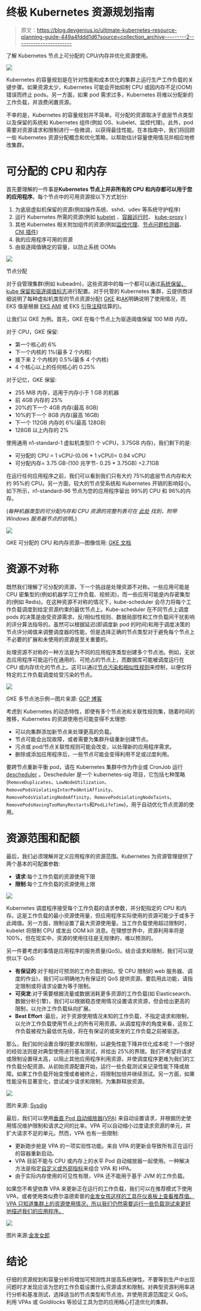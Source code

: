 # 终极 Kubernetes 资源规划指南

> 原文：<https://blog.devgenius.io/ultimate-kubernetes-resource-planning-guide-449a4fddd1d6?source=collection_archive---------2----------------------->

了解 Kubernetes 节点上可分配的 CPU/内存并优化资源使用。

![](img/72fb83991ea8ea15c00bbe4a01474418.png)

Kubernetes 的容量规划是在针对性能和成本优化的集群上运行生产工作负载的关键步骤。如果资源太少，Kubernetes 可能会开始抑制 CPU 或因内存不足(OOM)错误而终止 pods。另一方面，如果 pod 需求过多，Kubernetes 将难以分配新的工作负载，并浪费闲置资源。

不幸的是，Kubernetes 的容量规划并不简单。可分配的资源取决于底层节点类型以及保留的系统和 Kubernetes 组件(例如 OS、kubelet、监控代理)。此外，pod 需要对资源请求和限制进行一些微调，以获得最佳性能。在本指南中，我们将回顾一些 Kubernetes 资源分配概念和优化策略，以帮助估计容量使用情况并相应地修改集群。

# 可分配的 CPU 和内存

首先要理解的一件事是**Kubernetes 节点上并非所有的 CPU 和内存都可以用于您的应用程序**。每个节点中的可用资源按以下方式划分:

1.  为底层虚拟机保留的资源(例如操作系统、sshd、udev 等系统守护程序)
2.  运行 Kubernetes 所需的资源(例如 [kubelet](https://kubernetes.io/docs/reference/command-line-tools-reference/kubelet/) 、[容器运行时](https://kubernetes.io/docs/setup/production-environment/container-runtimes/)、 [kube-proxy](https://kubernetes.io/docs/reference/command-line-tools-reference/kube-proxy/) )
3.  其他 Kubernetes 相关附加组件的资源(例如[监控代理](https://github.com/Stackdriver)、[节点问题检测器](https://github.com/kubernetes/node-problem-detector)、 [CNI 插件](https://docs.projectcalico.org/getting-started/kubernetes/managed-public-cloud/gke))
4.  我的应用程序可用的资源
5.  由驱逐阈值确定的容量，以防止系统 OOMs

![](img/d95482ee6c46b04677eeac029f3f082b.png)

节点分配

对于自管理集群(例如 kubeadm)，这些资源中的每一个都可以通过[系统保留、kube 保留和驱逐阈值标志](https://kubernetes.io/docs/tasks/administer-cluster/reserve-compute-resources/#node-allocatable)进行配置。对于托管的 Kubernetes 集群，云提供商详细说明了每种虚拟机类型的节点资源分配( [GKE](https://cloud.google.com/kubernetes-engine/docs/concepts/cluster-architecture#node_allocatable) 和[AK](https://docs.microsoft.com/en-us/azure/aks/concepts-clusters-workloads#resource-reservations)明确说明了使用情况，而 EKS 值是根据 [EKS AMI](https://github.com/awslabs/amazon-eks-ami/pull/367) 或 EKS [引导注释](https://github.com/awslabs/amazon-eks-ami/blob/master/files/bootstrap.sh#L171)估算的)。

让我们以 GKE 为例。首先，GKE 在每个节点上为驱逐阈值保留 100 MiB 内存。

对于 CPU，GKE 保留:

*   第一个核心的 6%
*   下一个内核的 1%(最多 2 个内核)
*   接下来 2 个内核的 0.5%(最多 4 个内核)
*   4 个核心以上的任何核心的 0.25%

对于记忆，GKE 保留:

*   255 MiB 内存，适用于内存小于 1 GB 的机器
*   前 4GB 内存的 25%
*   20%的下一个 4GB 内存(最高 8GB)
*   10%的下一个 8GB 内存(最高 16GB)
*   下一个 112GB 内存的 6%(最高 128GB)
*   128GB 以上内存的 2%

使用通用 n1-standard-1 虚拟机类型(1 个 vCPU，3.75GB 内存)，我们剩下的是:

*   可分配的 CPU = 1 vCPU-(0.06 * 1 vCPU)= 0.94 vCPU
*   可分配内存= 3.75 GB-(100 兆字节- 0.25 * 3.75GB) =2.71GB

在运行任何应用程序之前，我们可以看到我们只有大约 75%的底层节点内存和大约 95%的 CPU。另一方面，较大的节点受系统和 Kubernetes 开销的影响较小。如下所示，n1-standard-96 节点为您的应用程序留出 99%的 CPU 和 96%的内存。

(*每种机器类型的可分配内存和 CPU 资源的完整列表可在* [*此处*](https://cloud.google.com/kubernetes-engine/docs/concepts/cluster-architecture#memory_cpu) *找到，附带 Windows 服务器节点的说明*。)

![](img/f26e75e2f2d2d7961b2b66f426bdce7e.png)

GKE 可分配的 CPU 和内存资源—图像信用: [GKE 文档](https://cloud.google.com/kubernetes-engine/docs/concepts/cluster-architecture#memory_cpu)

# 资源不对称

既然我们理解了可分配的资源，下一个挑战是处理资源不对称。一些应用可能是 CPU 密集型的(例如机器学习工作负载、视频流)，而一些应用可能是内存密集型的(例如 Redis)。在这种资源不对称的情况下，kube-scheduler 会尽力将每个工作负载调度到给定资源约束的最优节点上。Kube-scheduler 在不同节点上调度 pods 的决策是由受资源需求、反/相似性规则、数据局部性和工作负载间干扰影响的评分算法指导的。虽然可以根据延迟(即调度新 pod 的时间)和用于调度决策的节点评分阈值来调整调度器的性能，但是选择正确的节点类型对于避免每个节点上不必要的扩展和未使用的资源是至关重要的。

处理资源不对称的一种方法是为不同的应用程序类型创建多个节点池。例如，无状态应用程序可能运行在通用的、可抢占的节点上，而数据库可能被调度运行在 CPU 或内存优化的节点上。这可以通过[节点污染和相似性规则](https://kubernetes.io/docs/concepts/scheduling-eviction/taint-and-toleration/)来控制，以便仅将特定的工作负载调度给受污染的节点。

![](img/2a1763d9cddc63a179ec44af022a97d9.png)

GKE 多节点池示例—图片来源: [GCP 博客](https://cloud.google.com/blog/products/containers-kubernetes/cutting-costs-with-google-kubernetes-engine-using-the-cluster-autoscaler-and-preemptible-vms)

考虑到 Kubernetes 的动态特性，即使有多个节点池和关联性规则集，随着时间的推移，Kubernetes 的资源使用也可能变得不太理想:

*   可以向集群添加新节点来处理更高的负载。
*   节点可能会出现故障，或者需要为集群升级重新创建节点。
*   污点或 pod/节点关联性规则可能会改变，以处理新的应用程序需求。
*   删除或添加应用程序后，一些节点可能会变得利用不足或过度利用。

要跨节点重新平衡 pod，请在 Kubernetes 集群中作为作业或 CronJob 运行 [descheduler](https://github.com/kubernetes-sigs/descheduler) 。Descheduler 是一个 kubernetes-sig 项目，它包括七种策略(`RemoveDuplicates`、`LowNodeUtilization`、`RemovePodsViolatingInterPodAntiAffinity`、`RemovePodsViolatingNodeAffinity`、`RemovePodsiolatingNodeTaints`、`RemovePodsHavingTooManyRestarts`和`PodLifeTime`)，用于自动优化节点资源的使用。

# 资源范围和配额

最后，我们必须理解并定义应用程序的资源范围。Kubernetes 为资源管理提供了两个基本的可配置参数:

*   **请求**:每个工作负载的资源使用下限
*   **限制**:每个工作负载的资源使用上限

![](img/4c8b9872cc3c5da814b81153741fb9ae.png)

Kubernetes 调度程序接受每个工作负载的请求参数，并分配指定的 CPU 和内存。这是工作负载的最小资源使用量，但应用程序实际使用的资源可能少于或多于此阈值。另一方面，限制设置了最大资源使用量。当工作负载使用超过限制时，kubelet 将限制 CPU 或发出 OOM kill 消息。在理想世界中，资源利用率将是 100%，但在现实中，资源的使用往往是无规律的，难以预测的。

另一件要考虑的事情是应用程序的服务质量(QoS)。结合请求和限制，我们可以提供以下 QoS:

*   **有保证的**:对于相对可预测的工作负载(例如，受 CPU 限制的 web 服务器、调度的作业)，我们可以明确地为有保证的 QoS 提供资源。要启用此功能，请指定限制或将请求设置为等于限制。
*   **可突发**:对于需要根据流量或数据消耗更多资源的工作负载(如 Elasticsearch、数据分析引擎)，我们可以根据稳态使用情况设置请求资源，但会给出更高的限制，以允许工作负载纵向扩展。
*   **Best Effort** :最后，对于资源使用情况未知的工作负载，不指定请求和限制，以允许工作负载使用节点上的所有可用资源。从调度程序的角度来看，这些工作负载被视为最低优先级，将在有保证的或突发的工作负载之前被驱逐。

那么，我们如何设置合理的要求和限制，以避免性能下降并优化成本呢？一个很好的经验法则是对典型使用进行基准测试，并给出 25%的界限。我们不希望将请求或限制设置得太高，以阻止其他应用程序利用资源，并使调度程序更难为我们的工作负载分配资源。从初始资源配置开始，运行一些负载测试来记录性能下降或故障。如果工作负载开始变慢或者被终止，将限制加倍并继续测试。另一方面，如果性能没有显著变化，尝试减少请求和限制，为集群释放资源。

![](img/d652abbf022302c8ebe41263e84a529a.png)

图片来源: [Sysdig](https://sysdig.com/blog/kubernetes-limits-requests/)

最后，我们可以使用[垂直 Pod 自动缩放器(VPA)](https://github.com/kubernetes/autoscaler/tree/master/vertical-pod-autoscaler) 来自动设置请求，并根据历史使用情况维护限制和请求之间的比率。VPA 可以自动缩小过度请求资源的单元，并扩大请求不足的单元。然而，VPA 也有一些限制:

*   更新跑步舱是 VPA 的一项实验性功能。来自 VPA 的更新会导致所有正在运行的容器重新启动。
*   VPA 目前不能与 CPU 或内存上的水平 Pod 自动缩放器一起使用。一种解决方法是指定[自定义或外部指标](https://kubernetes.io/docs/tasks/run-application/horizontal-pod-autoscale/#support-for-custom-metrics)来组合 VPA 和 HPA。
*   由于实际内存使用的可见性有限，VPA 还不能用于基于 JVM 的工作负载。

如果您不希望依靠 VPA 来更新正在运行的工作负载，我们可以在推荐模式下使用 VPA，或者使用类似费尔温德索普的[金发女孩这样的工具在仪表板上查看推荐值。VPA 只知道集群上的资源使用情况，所以我们仍然需要运行一些负载测试来更好地描述我们的应用程序。](https://github.com/FairwindsOps/goldilocks/)

![](img/8a2ced35fefccbeb3571800ff1945707.png)

图片来源:[金发女郎](https://github.com/FairwindsOps/goldilocks/)

# 结论

仔细的资源规划和容量分析将增加可预测性并提高系统弹性。不要等到生产中出现问题时才发现应该为您的工作负载设置什么资源请求和限制。对典型资源利用率进行分析和基准测试，选择适当的节点类型和节点池，并使用资源范围定义 QoS。利用 VPAs 或 Goldilocks 等验证工具为您的应用精心打造优化的集群。